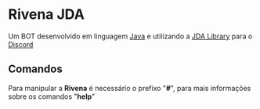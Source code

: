 # Rivena JDA

Um BOT desenvolvido em linguagem [Java](https://www.java.com/pt_BR/download/) e utilizando a [JDA Library](https://github.com/DV8FromTheWorld/JDA) para o 
[Discord](https://discordapp.com/)

## Comandos

Para manipular a **Rivena** é necessário o prefixo "**#**", para mais informações sobre os comandos "**help**"
